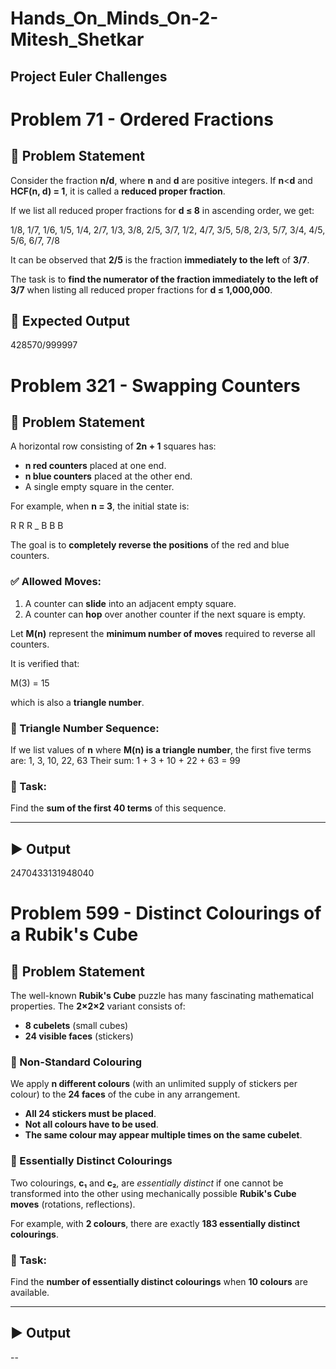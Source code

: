 # Hands_On_Minds_On-2-Mitesh_Shetkar
## **Project Euler Challenges**  

# Problem 71 - Ordered Fractions

## 📖 Problem Statement

Consider the fraction **n/d**, where **n** and **d** are positive integers. If **n**<**d** and **HCF(n, d) = 1**, it is called a **reduced proper fraction**.

If we list all reduced proper fractions for **d ≤ 8** in ascending order, we get:

1/8, 1/7, 1/6, 1/5, 1/4, 2/7, 1/3, 3/8, 2/5, 3/7, 1/2, 4/7, 3/5, 5/8, 2/3, 5/7, 3/4, 4/5, 5/6, 6/7, 7/8

It can be observed that **2/5** is the fraction **immediately to the left** of **3/7**.

The task is to **find the numerator of the fraction immediately to the left of** **3/7** when listing all reduced proper fractions for **d ≤ 1,000,000**.

## 🎯 Expected Output
428570/999997


# Problem 321 - Swapping Counters

## 📖 Problem Statement

A horizontal row consisting of **2n + 1** squares has:
- **n red counters** placed at one end.
- **n blue counters** placed at the other end.
- A single empty square in the center.

For example, when **n = 3**, the initial state is:

R R R _ B B B

The goal is to **completely reverse the positions** of the red and blue counters.

### ✅ Allowed Moves:
1. A counter can **slide** into an adjacent empty square.
2. A counter can **hop** over another counter if the next square is empty.

Let **M(n)** represent the **minimum number of moves** required to reverse all counters.

It is verified that:

M(3) = 15

which is also a **triangle number**.

### 🔢 Triangle Number Sequence:
If we list values of **n** where **M(n) is a triangle number**, the first five terms are:
1, 3, 10, 22, 63
Their sum:
1 + 3 + 10 + 22 + 63 = 99


### 🎯 Task:
Find the **sum of the first 40 terms** of this sequence.

---

## ▶️ Output
2470433131948040

# Problem 599 - Distinct Colourings of a Rubik's Cube

## 📖 Problem Statement

The well-known **Rubik's Cube** puzzle has many fascinating mathematical properties. The **2×2×2** variant consists of:
- **8 cubelets** (small cubes)
- **24 visible faces** (stickers)

### 🎨 Non-Standard Colouring
We apply **n different colours** (with an unlimited supply of stickers per colour) to the **24 faces** of the cube in any arrangement.

- **All 24 stickers must be placed**.
- **Not all colours have to be used**.
- **The same colour may appear multiple times on the same cubelet**.

### 🔄 Essentially Distinct Colourings
Two colourings, **c₁** and **c₂**, are *essentially distinct* if one cannot be transformed into the other using mechanically possible **Rubik's Cube moves** (rotations, reflections).

For example, with **2 colours**, there are exactly **183 essentially distinct colourings**.

### 🎯 Task:
Find the **number of essentially distinct colourings** when **10 colours** are available.

---

## ▶️ Output
--
